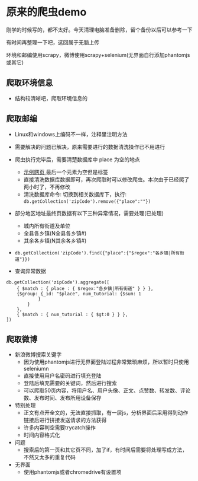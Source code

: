 # 原来的爬虫demo
刚学的时候写的，都不太好。今天清理电脑准备删除，留个备份以后可以参考一下

有时间再整理一下吧，这回属于无脑上传

环境和邮编使用scrapy，微博使用scrapy+selenium(无界面自行添加phantomjs或其它)
## 爬取环境信息
- 结构较清晰吧，爬取环境信息的
## 爬取邮编
- Linux和windows上编码不一样，注释里注明方法
- 需要解决的问题已解决，原来需要进行的数据清洗操作已不用进行
- 爬虫执行完毕后，需要清楚数据库中 place 为空的地点
    - [示例网页](http://www.yb21.cn/post/code/065201.html),最后一个元素为空但是标签
    - 直接清洗数据库数据即可，再次爬取时可以修改爬虫。本次由于已经爬了两小时了，不再修改
    - 清洗数据库命令: 切换到相关数据库下，执行: `db.getCollection('zipCode').remove({"place":""})`
- 部分地区地址最终页数据有以下三种异常情况，需要处理(已处理)
    - 城内所有街道及单位
    - 全县各乡镇(N全县各乡镇#)
    - 其余各乡镇(N其余各乡镇#)
    
- `db.getCollection('zipCode').find({"place":{"$regex":"各乡镇|所有街道"}})`
- 查询异常数据
````
db.getCollection('zipCode').aggregate([
    { $match : { place : { $regex:"各乡镇|所有街道" } } },
    {$group: {_id: "$place", num_tutorial: {$sum: 1
            }
        }
    },
    { $match : { num_tutorial : { $gt:0 } } },
])
````

## 爬取微博
- 新浪微博搜索关键字
    - 因为使用phantomjs进行无界面登陆过程非常繁琐麻烦，所以暂时只使用seleniumn
    - 直接使用用户名密码进行填充登陆
    - 登陆后填充需要的关键词，然后进行搜索
    - 可以爬取50页内容，将用户名、用户头像、正文、点赞数、转发数、评论数、发布时间、发布所用设备保存
- 特别处理
    - 正文有点开全文的，无法直接抓取，有一层js，分析界面后采用得到动作链接后进行拼接发送请求的方法获得
    - 许多内容判空需要trycatch操作
    - 时间内容格式化
- 问题
    - 搜索后的第一页和其它页不同，加了if，有时间后需要将处理写成方法，不然又太多的重复代码
- 无界面
	- 使用phantomjs或者chromedrive有设置项
